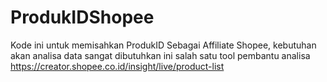 # ProdukIDShopee
Kode ini untuk memisahkan ProdukID
Sebagai Affiliate Shopee, kebutuhan akan analisa data sangat dibutuhkan ini salah satu tool pembantu analisa
https://creator.shopee.co.id/insight/live/product-list
